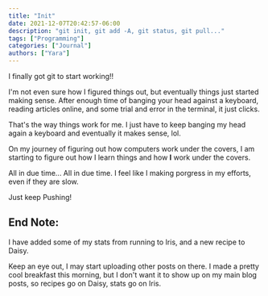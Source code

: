```yaml
---
title: "Init"
date: 2021-12-07T20:42:57-06:00
description: "git init, git add -A, git status, git pull..."
tags: ["Programming"]
categories: ["Journal"]
authors: ["Yara"]
---
```


I finally got git to start working!!

I'm not even sure how I figured things out, but eventually things just started making sense. After enough time of banging your head against a keyboard, reading articles online, and some trial and error in the terminal, it just clicks.

That's the way things work for me. I just have to keep banging my head again a keyboard and eventually it makes sense, lol.

On my journey of figuring out how computers work under the covers, I am starting to figure out how I learn things and how **I** work under the covers.

All in due time... All in due time. I feel like I making porgress in my efforts, even if they are slow.

Just keep Pushing!

## End Note:

I have added some of my stats from running to Iris, and a new recipe to Daisy.

Keep an eye out, I may start uploading other posts on there. I made a pretty cool breakfast this morning, but I don't want it to show up on my main blog posts, so recipes go on Daisy, stats go on Iris.
